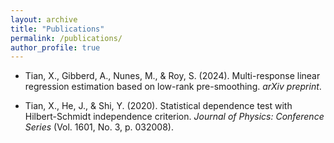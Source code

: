 ```yaml
---
layout: archive
title: "Publications"
permalink: /publications/
author_profile: true
---
```


* Tian, X., Gibberd, A., Nunes, M., & Roy, S. (2024). Multi-response linear regression estimation based on low-rank pre-smoothing. *arXiv preprint*.
  
* Tian, X., He, J., & Shi, Y. (2020). Statistical dependence test with Hilbert-Schmidt independence criterion. *Journal of Physics: Conference Series* (Vol. 1601, No. 3, p. 032008).



